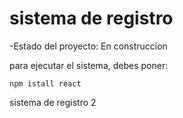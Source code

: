 <h1>sistema de registro</h1>

-Estado del proyecto: En construccion

para ejecutar el sistema, debes poner:

```npm istall react```

sistema de registro 2
